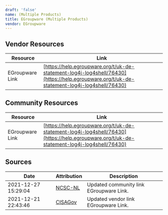 ```yaml
---
draft: 'false'
name: (Multiple Products)
title: EGroupware (Multiple Products)
vendor: EGroupware
---
```


## Vendor Resources
| Resource | Link |
| --- | --- |
| EGroupware Link | [https://help.egroupware.org/t/uk-de-statement-log4j-log4shell/76430](https://help.egroupware.org/t/uk-de-statement-log4j-log4shell/76430) |

## Community Resources
| Resource | Link |
| --- | --- |
| EGroupware Link | [https://help.egroupware.org/t/uk-de-statement-log4j-log4shell/76430](https://help.egroupware.org/t/uk-de-statement-log4j-log4shell/76430) |


## Sources
| Date | Attribution | Description |
| --- | --- | --- |
| 2021-12-27 15:29:04 | [NCSC-NL](https://github.com/NCSC-NL/log4shell/blob/main/software/README.md) | Updated community link EGroupware Link.  |
| 2021-12-21 22:43:46 | [CISAGov](https://raw.githubusercontent.com/cisagov/log4j-affected-db/develop/README.md) | Updated vendor link EGroupware Link.  |
